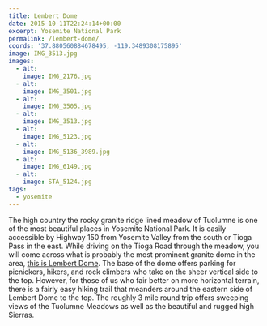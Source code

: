 ```yaml
---
title: Lembert Dome
date: 2015-10-11T22:24:14+00:00
excerpt: Yosemite National Park
permalink: /lembert-dome/
coords: '37.880560884678495, -119.3489308175895'
image: IMG_3513.jpg
images:
  - alt: 
    image: IMG_2176.jpg
  - alt: 
    image: IMG_3501.jpg
  - alt: 
    image: IMG_3505.jpg
  - alt: 
    image: IMG_3513.jpg
  - alt: 
    image: IMG_5123.jpg
  - alt: 
    image: IMG_5136_3989.jpg
  - alt: 
    image: IMG_6149.jpg
  - alt: 
    image: STA_5124.jpg
tags:
  - yosemite
---
```

The high country the rocky granite ridge lined meadow of Tuolumne is one of the most beautiful places in Yosemite National Park. It is easily accessible by Highway 150 from Yosemite Valley from the south or Tioga Pass in the east. While driving on the Tioga Road through the meadow, you will come across what is probably the most prominent granite dome in the area, <a href="http://www.nps.gov/yose/planyourvisit/tmhikes.htm">this is Lembert Dome</a>. The base of the dome offers parking for picnickers, hikers, and rock climbers who take on the sheer vertical side to the top. However, for those of us who fair better on more horizontal terrain, there is a fairly easy hiking trail that meanders around the eastern side of Lembert Dome to the top. The roughly 3 mile round trip offers sweeping views of the Tuolumne Meadows as well as the beautiful and rugged high Sierras.


